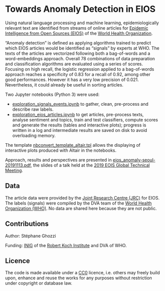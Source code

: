 # Towards Anomaly Detection in EIOS

Using natural language processing and machine learning, epidemiologically relevant text are identified from streams of online articles for [Epidemic Intelligence from Open Sources (EIOS)](https://www.who.int/initiatives/eios/) of the [World Health Organization](https://www.who.int).

“Anomaly detection” is defined as applying algorithms trained to predict which EIOS articles would be identified as “signals” by experts at WHO. The texts of the articles are vectorized following both a bag-of-words and a word-embeddings approach. Overall 78 combinations of data preparation and classification algorithms are evaluated using a series of scores. Focusing on high recall, the logistic regression applied to a bag-of-words approach reaches a specificity of 0.83 for a recall of 0.92, among other good performances. However it has a very low precision of 0.021. Nevertheless, it could already be useful in sorting articles.

Two Jupyter notebooks (Python 3) were used:
- [exploration_signals_events.ipynb](exploration_signals_events.ipynb) to gather, clean, pre-process and describe raw labels.
- [exploration_eios_articles.ipynb](exploration_eios_articles.ipynb) to get articles, pre-process texts, analyse sentiment and topics, train and test classifiers, compute scores and generate the results (tables and interactive plots); progress is written in a log and intermediate results are saved on disk to avoid overloading memory.

The template [nbconvert_template_altair.tpl](nbconvert_template_altair.tpl) allows the displaying of interactive plots produced with Altair in the notebooks.

Approach, results and perspectives are presented in [eios_anomaly-seoul-20191113.pdf](eios_anomaly-seoul-20191113.pdf), the slides of a talk held at the [2019 EOIS Global Technical Meeting](https://www.who.int/initiatives/eios/global-technical-meeting-2019).

## Data

The article data were provided by the [Joint Research Centre (JRC)](https://ec.europa.eu/jrc/en) for EIOS. The labels (signals) were compiled by the DVA team of the [World Health Organization (WHO)](https://www.who.int). No data are shared here because they are not public.

## Contributions

Author: Stéphane Ghozzi

Funding: [INIG](https://www.rki.de/EN/Content/Institute/DepartmentsUnits/ZIG/INIG/INIG_node.html) of the [Robert Koch Institute](https://www.rki.de) and DVA of WHO.

## Licence

The code is made available under a [CC0](https://creativecommons.org/share-your-work/public-domain/cc0/) licence, i.e. others may freely build upon, enhance and reuse the works for any purposes without restriction under copyright or database law.